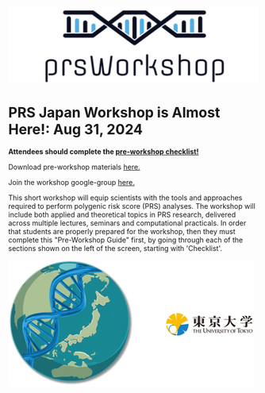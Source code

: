 



 

![Screenshot](images/prsLogo2.png)




# PRS Japan Workshop is Almost Here!: Aug 31, 2024 

**Attendees should complete the [pre-workshop checklist!](prep_list.md)** 

Download pre-workshop materials [here.](prep_testing.md) 

Join the workshop google-group [here.](https://groups.google.com/g/prsworkshop) 

This short workshop will equip scientists with the tools and approaches required to perform polygenic risk score (PRS) analyses. The workshop will include both applied and theoretical topics in PRS research, delivered across multiple lectures, seminars and computational practicals. In order that students are properly prepared for the workshop, then they must complete this "Pre-Workshop Guide" first, by going through each of the sections shown on the left of the screen, starting with 'Checklist'. 

![Screenshot](images/japanGlobeSmall.png)




















